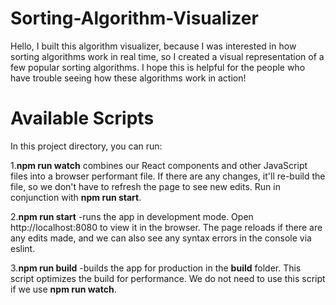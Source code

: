 # Sorting-Algorithm-Visualizer
Hello, I built this algorithm visualizer, because I was interested in how sorting algorithms work in real time, so I created a visual representation of a few popular sorting algorithms. I hope this is helpful for the people who have trouble seeing how these algorithms work in action!

# Available Scripts

In this project directory, you can run:

1.**npm run watch** 
     combines our React components and other JavaScript files into a browser performant file. If there are any changes, it'll re-build the file, so we don't have to refresh the page to see new edits. Run in conjunction with **npm run start**.

2.**npm run start** 
-runs the app in development mode. Open http://localhost:8080 to view it in the browser. The page reloads if there are any edits made, and we can also see any syntax errors in the console via eslint.

3.**npm run build** 
-builds the app for production in the **build** folder. This script optimizes the build for performance. We do not need to use this script if we use **npm run watch**.

